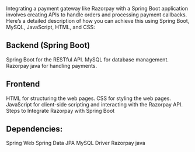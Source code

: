 Integrating a payment gateway like Razorpay with a Spring Boot application involves creating APIs to handle orders and processing payment callbacks. 
Here’s a detailed description of how you can achieve this using Spring Boot, MySQL, JavaScript, HTML, and CSS:

Backend (Spring Boot)
-----------------------
Spring Boot for the RESTful API.
MySQL for database management.
Razorpay java for handling payments.

Frontend
-----------------------
HTML for structuring the web pages.
CSS for styling the web pages.
JavaScript for client-side scripting and interacting with the Razorpay API.
Steps to Integrate Razorpay with Spring Boot

Dependencies:
--------------
Spring Web
Spring Data JPA
MySQL Driver
Razorpay java
